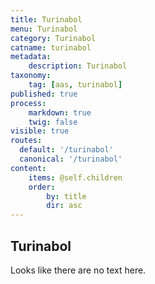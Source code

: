 ```yaml
---
title: Turinabol
menu: Turinabol
category: Turinabol
catname: turinabol
metadata:
    description: Turinabol
taxonomy:
    tag: [aas, turinabol]
published: true
process:
    markdown: true
    twig: false
visible: true
routes:
  default: '/turinabol'
  canonical: '/turinabol'
content:
    items: @self.children
    order:
        by: title
        dir: asc
---
```

## Turinabol
Looks like there are no text here.
